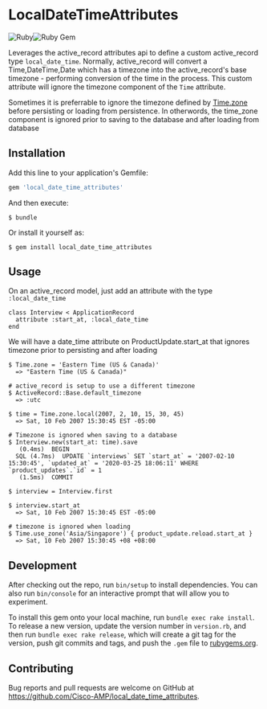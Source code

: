 # LocalDateTimeAttributes

![Ruby](https://github.com/Cisco-AMP/local_date_time_attributes/workflows/Ruby/badge.svg)![Ruby Gem](https://github.com/Cisco-AMP/local_date_time_attributes/workflows/Ruby%20Gem/badge.svg)

Leverages the active_record attributes api to define a custom active_record type `local_date_time`. Normally, active_record will convert a Time,DateTime,Date which has a timezone into the active_record's base timezone - performing conversion of the time in the process. This custom attribute will ignore the timezone component of the `Time` attribute.

Sometimes it is preferrable to ignore the timezone defined by [Time.zone](https://api.rubyonrails.org/classes/ActiveSupport/TimeZone.html) before persisting or loading from persistence. In otherwords, the time_zone component is ignored prior to saving to the database and after loading from database

## Installation

Add this line to your application's Gemfile:

```ruby
gem 'local_date_time_attributes'
```

And then execute:

    $ bundle

Or install it yourself as:

    $ gem install local_date_time_attributes


## Usage

On an active_record model, just add an attribute with the type `:local_date_time`

    class Interview < ApplicationRecord
      attribute :start_at, :local_date_time
    end

We will have a date_time attribute on ProductUpdate.start_at that ignores timezone prior to persisting and after loading



    $ Time.zone = 'Eastern Time (US & Canada)'
      => "Eastern Time (US & Canada)"

    # active_record is setup to use a different timezone
    $ ActiveRecord::Base.default_timezone
      => :utc

    $ time = Time.zone.local(2007, 2, 10, 15, 30, 45)
      => Sat, 10 Feb 2007 15:30:45 EST -05:00

    # Timezone is ignored when saving to a database
    $ Interview.new(start_at: time).save
       (0.4ms)  BEGIN
      SQL (4.7ms)  UPDATE `interviews` SET `start_at` = '2007-02-10 15:30:45', `updated_at` = '2020-03-25 18:06:11' WHERE `product_updates`.`id` = 1
       (1.5ms)  COMMIT

    $ interview = Interview.first

    $ interview.start_at
      => Sat, 10 Feb 2007 15:30:45 EST -05:00

    # timezone is ignored when loading
    $ Time.use_zone('Asia/Singapore') { product_update.reload.start_at }
      => Sat, 10 Feb 2007 15:30:45 +08 +08:00
      
## Development

After checking out the repo, run `bin/setup` to install dependencies. You can also run `bin/console` for an interactive prompt that will allow you to experiment.

To install this gem onto your local machine, run `bundle exec rake install`. To release a new version, update the version number in `version.rb`, and then run `bundle exec rake release`, which will create a git tag for the version, push git commits and tags, and push the `.gem` file to [rubygems.org](https://rubygems.org).

## Contributing

Bug reports and pull requests are welcome on GitHub at https://github.com/Cisco-AMP/local_date_time_attributes.
